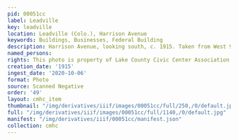 ```yaml
---
pid: 00051cc
label: Leadville
key: leadville
location: Leadville (Colo.), Harrison Avenue
keywords: Buildings, Businesses, Federal Building
description: Harrison Avenue, looking south, c. 1915. Taken from West 9th Street.
named_persons: 
rights: This photo is property of Lake County Civic Center Association.
creation_date: '1915'
ingest_date: '2020-10-06'
format: Photo
source: Scanned Negative
order: '49'
layout: cmhc_item
thumbnail: "/img/derivatives/iiif/images/00051cc/full/250,/0/default.jpg"
full: "/img/derivatives/iiif/images/00051cc/full/1140,/0/default.jpg"
manifest: "/img/derivatives/iiif/00051cc/manifest.json"
collection: cmhc
---
```

